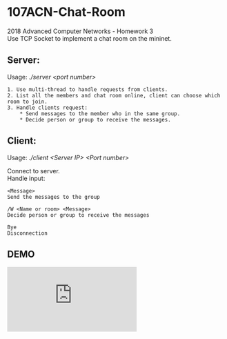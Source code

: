 # 107ACN-Chat-Room
2018 Advanced Computer Networks - Homework 3  
Use TCP Socket to implement a chat room on the mininet.

## Server:
Usage: *./server &lt;port number>*

    1. Use multi-thread to handle requests from clients.
    2. List all the members and chat room online, client can choose which room to join.
    3. Handle clients request:
        * Send messages to the member who in the same group.
        * Decide person or group to receive the messages.
        
## Client:
Usage: *./client &lt;Server IP> &lt;Port number>*

Connect to server.  
Handle input:  

    <Message>  
    Send the messages to the group

    /W <Name or room> <Message>  
    Decide person or group to receive the messages

    Bye  
    Disconnection

## DEMO
![123](https://github.com/lee850220/107ACN-Chat-Room/edit/main/README.md)
